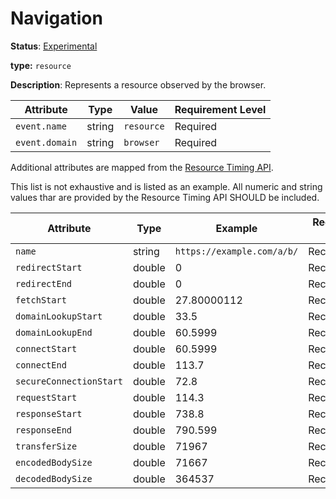 # Navigation

**Status**: [Experimental](../../../../document-status.md)

**type:** `resource`

**Description**: Represents a resource observed by the browser.

<!-- semconv browser -->
| Attribute  | Type | Value  | Requirement Level |
|---|---|---|---|
| `event.name` | string | `resource` | Required |
| `event.domain` | string | `browser` | Required |
<!-- endsemconv -->

Additional attributes are mapped from the [Resource Timing API](https://www.w3.org/TR/resource-timing-2/#sec-performanceresourcetiming).

This list is not exhaustive and is listed as an example. All numeric and string values thar are provided by the Resource Timing API SHOULD be included.

| Attribute  | Type | Example  | Requirement Level |
|---|---|---|---|
| `name` | string | `https://example.com/a/b/` | Recommended |
| `redirectStart` | double | 0 | Recommended |
| `redirectEnd` | double | 0 | Recommended |
| `fetchStart` | double | 27.80000112 | Recommended |
| `domainLookupStart` | double | 33.5 | Recommended |
| `domainLookupEnd` | double | 60.5999 | Recommended |
| `connectStart` | double | 60.5999 | Recommended |
| `connectEnd` | double | 113.7 | Recommended |
| `secureConnectionStart` | double | 72.8 | Recommended |
| `requestStart` | double | 114.3 | Recommended |
| `responseStart` | double | 738.8 | Recommended |
| `responseEnd` | double | 790.599 | Recommended |
| `transferSize` | double | 71967 | Recommended |
| `encodedBodySize` | double | 71667 | Recommended |
| `decodedBodySize` | double | 364537 | Recommended |
